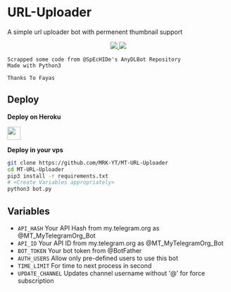 # URL-Uploader

A simple url uploader bot with permenent thumbnail support

</p>
<p align="center">
  <a href="https://github.com/MRK-YT/MT-URL-Uploader/stargazers">
    <img src="https://img.shields.io/github/stars/MRK-YT/MT-URL-Uploader?style=social">

  </a>
  
  <a href="https://github.com/MRK-YT/MT-URL-Uploader/fork">
    <img src="https://img.shields.io/github/forks/MRK-YT/MT-URL-Uploader?style=Fork&style=social">

  </a>  
</p>

```
Scrapped some code from @SpEcHIDe's AnyDLBot Repository
Made with Python3

Thanks To Fayas 
```

## Deploy 

<b>Deploy on Heroku</b>
<p align="left">
  <a href="https://heroku.com/deploy?template=https://github.com/msekarlic/MT-URL-Uploader">
     <img height="30px" src="https://img.shields.io/badge/Deploy%20To%20Heroku-blueviolet?style=for-the-badge&logo=heroku">
  </a>
</p>

<b>Deploy in your vps</b>
```sh
git clone https://github.com/MRK-YT/MT-URL-Uploader
cd MT-URL-Uploader
pip3 install -r requirements.txt
# <Create Variables appropriately>
python3 bot.py
```

## Variables

* `API_HASH` Your API Hash from my.telegram.org as @MT_MyTelegramOrg_Bot
* `API_ID` Your API ID from my.telegram.org as @MT_MyTelegramOrg_Bot
* `BOT_TOKEN` Your bot token from @BotFather
* `AUTH_USERS` Allow only pre-defined users to use this bot
* `TIME_LIMIT` For time to next process in second 
* `UPDATE_CHANNEL` Updates channel username without '@' for force subscription
